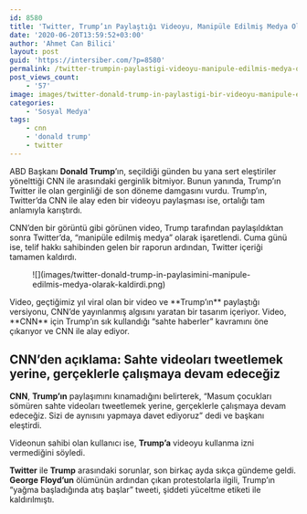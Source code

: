 ```yaml
---
id: 8580
title: 'Twitter, Trump’ın Paylaştığı Videoyu, Manipüle Edilmiş Medya Olarak İşaretleyerek Kaldırdı'
date: '2020-06-20T13:59:52+03:00'
author: 'Ahmet Can Bilici'
layout: post
guid: 'https://intersiber.com/?p=8580'
permalink: /twitter-trumpin-paylastigi-videoyu-manipule-edilmis-medya-olarak-isaretleyerek-kaldirdi/
post_views_count:
    - '57'
image: images/twitter-donald-trump-in-paylastigi-bir-videoyu-manipule-edilmis-medya-olarak-isaretledikten-sonra-kaldirdi.jpg
categories:
    - 'Sosyal Medya'
tags:
    - cnn
    - 'donald trump'
    - twitter
---
```


ABD Başkanı **Donald Trump**’ın, seçildiği günden bu yana sert eleştiriler yönelttiği CNN ile arasındaki gerginlik bitmiyor. Bunun yanında, Trump’ın Twitter ile olan gerginliği de son döneme damgasını vurdu. Trump’ın, Twitter’da CNN ile alay eden bir videoyu paylaşması ise, ortalığı tam anlamıyla karıştırdı.

CNN’den bir görüntü gibi görünen video, Trump tarafından paylaşıldıktan sonra Twitter’da, “manipüle edilmiş medya” olarak işaretlendi. Cuma günü ise, telif hakkı sahibinden gelen bir raporun ardından, Twitter içeriği tamamen kaldırdı.

<figure class="wp-block-image size-large">![](images/twitter-donald-trump-in-paylasimini-manipule-edilmis-medya-olarak-kaldirdi.png)</figure>Video, geçtiğimiz yıl viral olan bir video ve **Trump’ın** paylaştığı versiyonu, CNN’de yayınlanmış algısını yaratan bir tasarım içeriyor. Video, **CNN** için Trump’ın sık kullandığı “sahte haberler” kavramını öne çıkarıyor ve CNN ile alay ediyor.

## CNN’den açıklama: Sahte videoları tweetlemek yerine, gerçeklerle çalışmaya devam edeceğiz

**CNN**, **Trump’ın** paylaşımını kınamadığını belirterek, “Masum çocukları sömüren sahte videoları tweetlemek yerine, gerçeklerle çalışmaya devam edeceğiz. Sizi de aynısını yapmaya davet ediyoruz” dedi ve başkanı eleştirdi.

Videonun sahibi olan kullanıcı ise, **Trump’a** videoyu kullanma izni vermediğini söyledi.

**Twitter** ile **Trump** arasındaki sorunlar, son birkaç ayda sıkça gündeme geldi. **George** **Floyd’un** ölümünün ardından çıkan protestolarla ilgili, Trump’ın “yağma başladığında atış başlar” tweeti, şiddeti yüceltme etiketi ile kaldırılmıştı.